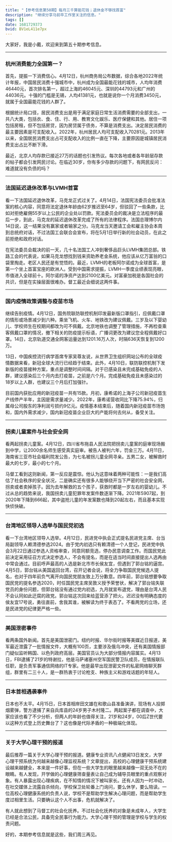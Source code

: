 ```yaml
---
title: "【参考信息第50期】每月三千算能花钱；退休金不够找首富"
description: "继续分享马前卒工作室关注的信息。"
tags: []
date: 1681729373
bvid: BV1eL411e7px
---
```

大家好，我是小戴，欢迎来到第五十期参考信息。

---

### 杭州消费能力全国第一？

首先，提振一下消费信心。4月12日，杭州商务局公布数据，综合各地2022年统计年报，中国居民消费十强城市中，杭州成为全国最能花钱的城市，人均年消费46440元，首次排名第一，超过上海的46045元、深圳的44793元和广州的44036元。十强的门槛是无锡，人均41381元，也就是说你一个月消费3450元，就属于全国最能花钱的人群了。

根据统计局口径，居民消费支出是用于满足家庭日常生活消费需要的全部支出，一共八大类，包括衣、食、住、行、用、教育文化娱乐、医疗保健和其他。居住一项包括房租，但不包括房贷，因为房贷属于债务，不算是消费支出。决定居民消费的最主要因素是可支配收入。2022年，杭州居民人均可支配收入70281元。2013年以来，全国居民消费支出占可支配收入的比例一直在下降，主要原因是城镇居民消费支出占比不断下滑。

最近，北京人均存款已接近27万的话题也引发热议。每次各地或者各年龄层存款的帖子都会引发网民讨论。在临近30岁，你有多少存款的问题下，有网民反问：难道就没有负债的吗？

---

### 法国延迟退休改革与LVMH首富

看一下法国延迟退休改革，马克龙正式过关了。4月14日，法国宪法委员会批准法案的核心内容，同意将法定退休年龄由62岁推迟至64岁，但驳回了一些条款，比如对拒绝雇佣55岁以上公民的企业处以罚款。宪法委员会的裁决是立法程序的最后一步，到此，马克龙的延迟退休改革完成了所有的法律程序。法国总理博尔内14日说，这一结果没有赢家或者输家之分。马克龙当天邀请工会和雇主协会本周到总统府对话，不过法国工会联合会宣布，将在5月1日举行新的社会动员，在此之前拒绝和政府对话。

在宪法委员会裁决的前一天，几十名法国工人冲到奢侈品巨头LVMH集团总部。铁路工会的代表说，如果马克龙想找到钱来资助养老金系统，他应该从亿万富翁的口袋里掏走。老区人民还是有觉悟的。最近，LVMH的老板阿尔诺成为全球首富，是第一个坐上首富宝座的欧洲人。受到中国需求提振，LVMH一季度业绩表现亮眼，市值进入全球前十。阿尔诺的净资产达到2100亿美元。对富豪加税是各国社会的共识，但是在实操层面很难办。督工最近会细说这两件事。

---

### 国内疫情政策调整与疫苗市场

继续告别疫情。4月12日，国务院联防联控机制印发最新版口罩指引，应佩戴口罩的情形或场景减少到六种。乘坐飞机、火车、地铁改为建议佩戴。三岁及以下婴幼儿、学校师生在校期间都改为可不佩戴。北京地铁也调整了管理措施，不再检查乘客佩戴口罩的情况，撤下相关的防疫提示标语，广播词更改为建议您全程佩戴好口罩。14日，北京轨道交通全网客运量达到1201.16万人次，时隔636天恢复到1200万。

13日，中国疾控流行病学首席专家吴尊友说，从世界卫生组织网站公布的全球疫情数据来看，新冠全球大流行已经趋于结束。此外，4月10日，联防联控机制下发新版的疫苗接种方案，重点是调整时间间隔。对于已感染且未完成基础免疫的人群，建议感染后三个月内去打疫苗，之前是六个月。完成基础免疫且未感染过的18岁以上人群，也建议三个月后打加强针。

目前国内获批应用的新冠疫苗一共有15款。月初，康希诺的上海子公司新冠疫苗生产线停产半年，主因是需求量减少。2022年，康希诺营收同比下降75.94%，归属母公司股东的净利润亏损约9亿元。疫情基本结束后，随着国内新冠疫苗市场饱和，国内外需求减少，国内新冠疫苗企业巨大的产能将何去何从，备受关注。

---

### 拐卖儿童案件与社会安全网

看两起拐卖儿童案。4月12日，四川省布拖县人民法院把拐卖儿童案的庭审现场搬到中学，让2000余名师生感受真实庭审。被告人被判六年，罚金三万。4月11日，海南省三亚市社会福利院发公告，为七名被拐儿童全网寻亲。五男二女，被解救时最大的七岁，最小的七个月。

马督工看到这则新闻，第一反应是震惊。他认为这意味着两种可能性：一是我们高估了社会秩序的安全状况，二是确实还有很多人能够绕开当下严密的社会安全网，拐卖或者卖掉孩子。因为去年解救的五个孩子，获救时都是一岁左右的婴幼儿。不过从总的趋势来说，我国拐卖儿童犯罪年发案件数逐渐下降。2021年5907起，到2020年下降到666起，其中盗抢儿童的年发案数也降到20起左右，而且基本实现快侦快破。

---

### 台湾地区领导人选举与国民党初选

看一下台湾地区领导人选举。4月12日，民进党中执会正式提名民进党主席、台当局副领导人赖清德参选2024。由于党内初选只有赖清德一个人登记，民进党中执会3月22日通过参选人资格审查，同意同额竞选，停办民意调查工作。而国民党此前决定采用征召方式决定参选人，不会有提名，而是在适当时间直接提出人选再由中常会通过。目前呼声最高的人选是新北市市长侯友宜，但遇到了郭台铭的逼宫。4月5日，郭台铭从美国返回台湾，召开记者会说，将全力争取国民党候选人提名，也对于四年前负气离开向国民党朋友致上万分歉意。四年前，郭台铭想要争取国民党的提名参选2020，时任国民党主席吴敦义授予荣誉状，解决了郭台铭失联党员的身份问题，但郭台铭没有通过党内初选，九月就宣布退党，理由是台湾人民不会认同如此迂腐的政党。郭台铭这次回来给蓝营添了把火。迟迟没有明确态度的侯友宜17号说，勇往直前，舍我其谁，被解读为终于表态了。不看两党的立场，还是民进党的纪律更严格一些。

---

### 美国泄密事件

看两条国外新闻。首先是美国泄密门。纽约时报、华尔街时报等美媒近日报道，美军最近泄露了一批情报文件，大概有100页，主要涉及俄乌冲突，还有美国情报部门疑似监听韩国、以色列政府高层。美国官员认为大部分情报内容属实。4月13日，FBI逮捕了21岁的特谢拉，他是马萨诸塞州空军国民警卫队成员，在情报联队任职，是负责军事通信网络的IT专家。他是最早出现泄密文件的私密网络聊天群组，群里有二三十人，是一群热衷于讨论枪支、种族主义和游戏话题的年轻人。

---

### 日本首相遇袭事件

日本也不太平。4月15日，日本首相岸田文雄在和歌山县准备演讲，现场有人投掷烟雾弹，警方逮捕了来自兵库县的24岁男子木村隆二。两起案子都在调查中，大家应该也看了不少分析，但两人的年龄也值得关注，21岁和24岁，00后Z世代要以这种方式登上历史舞台了？这也像是代际矛盾的一种极端化体现。

---

### 关于大学心理干预的报道

最后推荐一篇关于大学心理干预的报道。健康专业资讯八点健闻13日发文，大学心理干预系统为何越来越像心理监视系统？文章提出，高校的心理健康干预系统建设越来越健全，本来是一件好事，但在一些大学生的眼里越来越像一双无处不在的眼睛。有人发现，开学做的心理健康筛查量表让自己成为辅导员眼里的重点观察对象。有人暴露出现心理疾病，在不知情的情况下被叫家长。还有人因为一时冲动，在社交媒体上流露自杀倾向，学校保卫处轮番上门询问，要么休学，要么陪读。一位高校心理健康系统的负责人说，学校不是帮助学生解决心理问题，而是帮助学生度过相里生活。只要确认这个人不出事，危机就解决了。

有人就此想到了马督工的社会化抚养。不过社会化抚养的对象是未成年人，大学生已经是合法公民，具备完全民事行为能力。大学心理干预的管理是学校与学生的权责问题。

好的，本期参考信息就是这些，我们周三再见。

